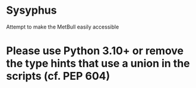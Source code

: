 # Sysyphus
Attempt to make the MetBull easily accessible

# Please use Python 3.10+ or remove the type hints that use a union in the scripts (cf. PEP 604)